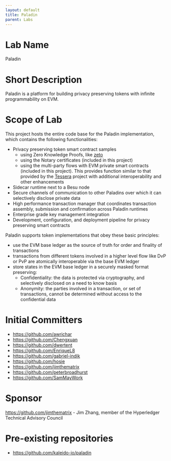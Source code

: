 ```yaml
---
layout: default
title: Paladin
parent: Labs
---
```


# Lab Name

Paladin

# Short Description

Paladin is a platform for building privacy preserving tokens with infinite programmability on EVM.

# Scope of Lab

This project hosts the entire code base for the Paladin implementation, which contains the following functionalities:

- Privacy preserving token smart contract samples
  - using Zero Knowledge Proofs, like [zeto](https://github.com/hyperledger-labs/zeto)
  - using the Notary certificates (included in this project)
  - using the multi-party flows with EVM private smart contracts (included in this project). This provides function similar to that provided by the [Tessera](https://github.com/consensys/tessera) project with additional interoperability and other enhancements
- Sidecar runtime next to a Besu node
- Secure channels of communication to other Paladins over which it can selectively disclose private data
- High performance transaction manager that coordinates transaction assembly, submission and confirmation across Paladin runtimes
- Enterprise grade key management integration
- Development, configuration, and deployment pipeline for privacy preserving smart contracts

Paladin supports token implementations that obey these basic principles:

- use the EVM base ledger as the source of truth for order and finality of transactions
- transactions from different tokens involved in a higher level flow like DvP or PvP are atomically interoperable via the base EVM ledger
- store states in the EVM base ledger in a securely masked format preserving:
  - Confidentiality: the data is protected via cryptography, and selectively disclosed on a need to know basis
  - Anonymity: the parties involved in a transaction, or set of transactions, cannot be determined without access to the confidential data

# Initial Committers

- https://github.com/awrichar
- https://github.com/Chengxuan
- https://github.com/dwertent
- https://github.com/EnriqueL8
- https://github.com/gabriel-indik
- https://github.com/hosie
- https://github.com/jimthematrix
- https://github.com/peterbroadhurst
- https://github.com/SamMayWork

# Sponsor

https://github.com/jimthematrix - Jim Zhang, member of the Hyperledger Technical Advisory Council

# Pre-existing repositories

- https://github.com/kaleido-io/paladin
